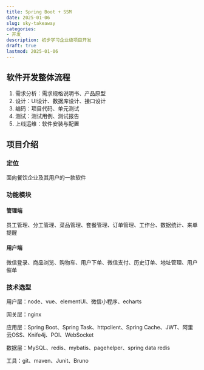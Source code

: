 ```yaml
---
title: Spring Boot + SSM
date: 2025-01-06
slug: sky-takeaway
categories:
- 开发
description: 初步学习企业级项目开发
draft: true
lastmod: 2025-01-06
---
```


## 软件开发整体流程

1. 需求分析：需求规格说明书、产品原型
2. 设计：UI设计、数据库设计、接口设计
3. 编码：项目代码、单元测试
4. 测试：测试用例、测试报告
5. 上线运维：软件安装与配置

## 项目介绍

### 定位

面向餐饮企业及其用户的一款软件

### 功能模块

#### 管理端

员工管理、分工管理、菜品管理、套餐管理、订单管理、工作台、数据统计、来单提醒

#### 用户端

微信登录、商品浏览、购物车、用户下单、微信支付、历史订单、地址管理、用户催单

### 技术选型

用户层：node、vue、elementUI、微信小程序、echarts

网关层：nginx

应用层：Spring Boot、Spring Task、httpclient、Spring Cache、JWT、阿里云OSS、Knife4j、POI、WebSocket

数据层：MySQL、redis、mybatis、pagehelper、spring data redis

工具：git、maven、Junit、Bruno

